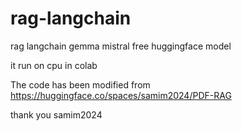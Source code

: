 # rag-langchain
rag langchain gemma mistral free huggingface model


it run on cpu in colab







The code has been modified from
https://huggingface.co/spaces/samim2024/PDF-RAG

thank you samim2024
